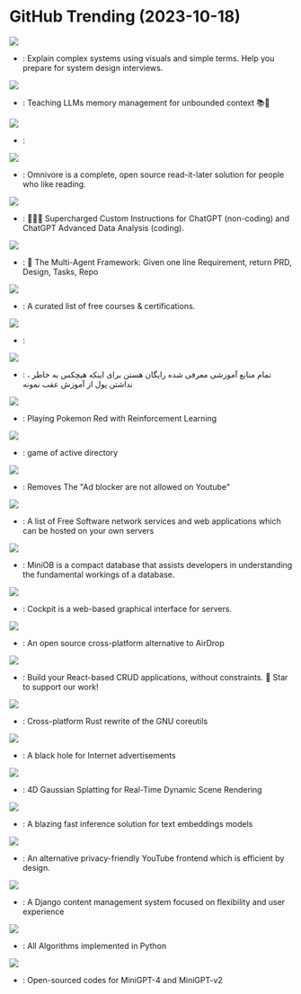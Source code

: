 # GitHub Trending (2023-10-18)

![](https://img.shields.io/badge/none-New%202-green?style=flat-square&logo=appveyor)
- [](https://github.comundefined): Explain complex systems using visuals and simple terms. Help you prepare for system design interviews.

![](https://img.shields.io/badge/Python-New%20690-green?style=flat-square&logo=appveyor)
- [](https://github.comundefined): Teaching LLMs memory management for unbounded context 📚🦙

![](https://img.shields.io/badge/Python-New%2075-green?style=flat-square&logo=appveyor)
- [](https://github.comundefined): 

![](https://img.shields.io/badge/HTML-New%20358-green?style=flat-square&logo=appveyor)
- [](https://github.comundefined): Omnivore is a complete, open source read-it-later solution for people who like reading.

![](https://img.shields.io/badge/Python-New%20850-green?style=flat-square&logo=appveyor)
- [](https://github.comundefined): 🚀🧠💬 Supercharged Custom Instructions for ChatGPT (non-coding) and ChatGPT Advanced Data Analysis (coding).

![](https://img.shields.io/badge/Python-New%20319-green?style=flat-square&logo=appveyor)
- [](https://github.comundefined): 🌟 The Multi-Agent Framework: Given one line Requirement, return PRD, Design, Tasks, Repo

![](https://img.shields.io/badge/none-New%20137-green?style=flat-square&logo=appveyor)
- [](https://github.comundefined): A curated list of free courses & certifications.

![](https://img.shields.io/badge/C%2B%2B-New%2025-green?style=flat-square&logo=appveyor)
- [](https://github.comundefined): 

![](https://img.shields.io/badge/none-New%2033-green?style=flat-square&logo=appveyor)
- [](https://github.comundefined): ، تمام منابع آموزشی معرفی شده رایگان هستن برای اینکه هیچکس به خاطر نداشتن پول از آموزش عقب نمونه

![](https://img.shields.io/badge/Jupyter%20Notebook-New%201-green?style=flat-square&logo=appveyor)
- [](https://github.comundefined): Playing Pokemon Red with Reinforcement Learning

![](https://img.shields.io/badge/PowerShell-New%20141-green?style=flat-square&logo=appveyor)
- [](https://github.comundefined): game of active directory

![](https://img.shields.io/badge/JavaScript-New%20329-green?style=flat-square&logo=appveyor)
- [](https://github.comundefined): Removes The "Ad blocker are not allowed on Youtube"

![](https://img.shields.io/badge/none-New%20133-green?style=flat-square&logo=appveyor)
- [](https://github.comundefined): A list of Free Software network services and web applications which can be hosted on your own servers

![](https://img.shields.io/badge/C%2B%2B-New%2030-green?style=flat-square&logo=appveyor)
- [](https://github.comundefined): MiniOB is a compact database that assists developers in understanding the fundamental workings of a database.

![](https://img.shields.io/badge/C-New%2071-green?style=flat-square&logo=appveyor)
- [](https://github.comundefined): Cockpit is a web-based graphical interface for servers.

![](https://img.shields.io/badge/Dart-New%2074-green?style=flat-square&logo=appveyor)
- [](https://github.comundefined): An open source cross-platform alternative to AirDrop

![](https://img.shields.io/badge/TypeScript-New%2053-green?style=flat-square&logo=appveyor)
- [](https://github.comundefined): Build your React-based CRUD applications, without constraints. 🌟 Star to support our work!

![](https://img.shields.io/badge/Rust-New%2030-green?style=flat-square&logo=appveyor)
- [](https://github.comundefined): Cross-platform Rust rewrite of the GNU coreutils

![](https://img.shields.io/badge/Shell-New%20166-green?style=flat-square&logo=appveyor)
- [](https://github.comundefined): A black hole for Internet advertisements

![](https://img.shields.io/badge/Jupyter%20Notebook-New%20162-green?style=flat-square&logo=appveyor)
- [](https://github.comundefined): 4D Gaussian Splatting for Real-Time Dynamic Scene Rendering

![](https://img.shields.io/badge/Rust-New%20159-green?style=flat-square&logo=appveyor)
- [](https://github.comundefined): A blazing fast inference solution for text embeddings models

![](https://img.shields.io/badge/Vue-New%20344-green?style=flat-square&logo=appveyor)
- [](https://github.comundefined): An alternative privacy-friendly YouTube frontend which is efficient by design.

![](https://img.shields.io/badge/Python-New%2016-green?style=flat-square&logo=appveyor)
- [](https://github.comundefined): A Django content management system focused on flexibility and user experience

![](https://img.shields.io/badge/Python-New%20144-green?style=flat-square&logo=appveyor)
- [](https://github.comundefined): All Algorithms implemented in Python

![](https://img.shields.io/badge/Python-New%2047-green?style=flat-square&logo=appveyor)
- [](https://github.comundefined): Open-sourced codes for MiniGPT-4 and MiniGPT-v2


